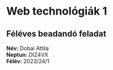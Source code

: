 # Web technológiák 1
## Féléves beadandó feladat

**Név:** Dobai Attila \
**Neptun:** DIZ4VX \
**Félév:** 2023/24/1